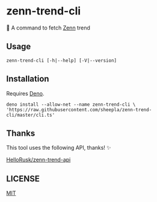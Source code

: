 # zenn-trend-cli

📝 A command to fetch [Zenn](https://zenn.dev) trend

## Usage

```
zenn-trend-cli [-h|--help] [-V|--version]
```

## Installation

Requires [Deno](deno.land).

```
deno install --allow-net --name zenn-trend-cli \
'https://raw.githubusercontent.com/sheepla/zenn-trend-cli/master/cli.ts'
```

## Thanks

This tool uses the following API, thanks! ✨

[HelloRusk/zenn-trend-api](https://github.com/HelloRusk/zenn-trend-api)

## LICENSE

[MIT](./LICENSE)
